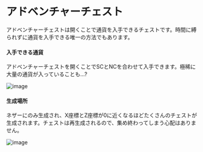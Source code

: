 # アドベンチャーチェスト
アドベンチャーチェストは開くことで通貨を入手できるチェストです。時間に縛られずに通貨を入手できる唯一の方法でもあります。  

#### 入手できる通貨

アドベンチャーチェストを開くことでSCとNCを合わせて入手できます。極稀に大量の通貨が入っていることも...?

![image](https://user-images.githubusercontent.com/80201746/182032450-3db34dd6-8997-41a6-a3ef-e1a2cb3c6de2.png)

#### 生成場所  

ネザーにのみ生成され、X座標とZ座標が0に近くなるほどたくさんのチェストが生成されます。チェストは再生成されるので、集め終わってしまう心配はありません。　　

![image](https://user-images.githubusercontent.com/80201746/182032492-abad3954-6a33-48e9-a59f-f4453262d680.png)
